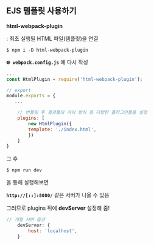 ## EJS 템플릿 사용하기

**html-webpack-plugin**

: 최초 실행될 HTML 파일(템플릿)을 연결

```
$ npm i -D html-webpack-plugin
``` 

**`🌐 webpack.config.js`** 에 다시 작성
```jsx
...
const HtmlPlugin = require('html-webpack-plugin');

// export
module.exports = {
   ...

    // 번들링 후 결과물의 처리 방식 등 다양한 플러그인들을 설정
    plugins: [
        new HtmlPlugin({
        template: './index.html',
        })
    ]
}
```
그 후 

```
$ npm run dev
```

을 통해 실행해보면 

**`http://[::]:8080/`** 같은 서버가 나올 수 있음

그러므로 plugins 뒤에 **devServer** 설정해 줌!

```jsx
// 개발 서버 옵션
    devServer: {
        host: 'localhost',
    }
```